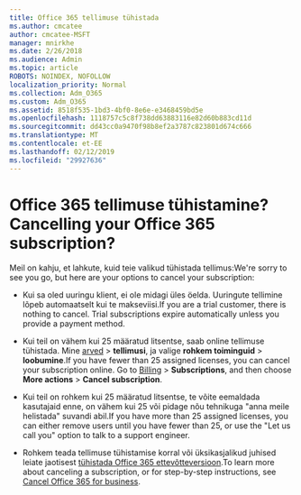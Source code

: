```yaml
---
title: Office 365 tellimuse tühistada
ms.author: cmcatee
author: cmcatee-MSFT
manager: mnirkhe
ms.date: 2/26/2018
ms.audience: Admin
ms.topic: article
ROBOTS: NOINDEX, NOFOLLOW
localization_priority: Normal
ms.collection: Adm_O365
ms.custom: Adm_O365
ms.assetid: 8518f535-1bd3-4bf0-8e6e-e3468459bd5e
ms.openlocfilehash: 1118757c5c8f738dd63883116e82d60b883cd11d
ms.sourcegitcommit: dd43cc0a9470f98b8ef2a3787c823801d674c666
ms.translationtype: MT
ms.contentlocale: et-EE
ms.lasthandoff: 02/12/2019
ms.locfileid: "29927636"
---
```

# <a name="cancelling-your-office-365-subscription"></a><span data-ttu-id="6c4d8-102">Office 365 tellimuse tühistamine?</span><span class="sxs-lookup"><span data-stu-id="6c4d8-102">Cancelling your Office 365 subscription?</span></span>

<span data-ttu-id="6c4d8-103">Meil on kahju, et lahkute, kuid teie valikud tühistada tellimus:</span><span class="sxs-lookup"><span data-stu-id="6c4d8-103">We're sorry to see you go, but here are your options to cancel your subscription:</span></span>
  
- <span data-ttu-id="6c4d8-p101">Kui sa oled uuringu klient, ei ole midagi üles öelda. Uuringute tellimine lõpeb automaatselt kui te makseviisi.</span><span class="sxs-lookup"><span data-stu-id="6c4d8-p101">If you are a trial customer, there is nothing to cancel. Trial subscriptions expire automatically unless you provide a payment method.</span></span>
    
- <span data-ttu-id="6c4d8-p102">Kui teil on vähem kui 25 määratud litsentse, saab online tellimuse tühistada. Mine [arved](https://admin.microsoft.com/adminportal/home#/subscriptions) \> **tellimusi**, ja valige **rohkem toiminguid** \> **loobumine**.</span><span class="sxs-lookup"><span data-stu-id="6c4d8-p102">If you have fewer than 25 assigned licenses, you can cancel your subscription online. Go to [Billing](https://admin.microsoft.com/adminportal/home#/subscriptions) \> **Subscriptions**, and then choose **More actions** \> **Cancel subscription**.</span></span>
    
- <span data-ttu-id="6c4d8-108">Kui teil on rohkem kui 25 määratud litsentse, te võite eemaldada kasutajaid enne, on vähem kui 25 või pidage nõu tehnikuga "anna meile helistada" suvandi abil.</span><span class="sxs-lookup"><span data-stu-id="6c4d8-108">If you have more than 25 assigned licenses, you can either remove users until you have fewer than 25, or use the "Let us call you" option to talk to a support engineer.</span></span>
    
- <span data-ttu-id="6c4d8-109">Rohkem teada tellimuse tühistamise korral või üksikasjalikud juhised leiate jaotisest [tühistada Office 365 ettevõtteversioon](https://support.office.com/article/Cancel-Office-365-for-business-b1bc0bef-4608-4601-813a-cdd9f746709a?wt.mc_id=o365_portal_mmaven&amp;ui=en-US&amp;rs=en-US&amp;ad=US.aspx).</span><span class="sxs-lookup"><span data-stu-id="6c4d8-109">To learn more about canceling a subscription, or for step-by-step instructions, see [Cancel Office 365 for business](https://support.office.com/article/Cancel-Office-365-for-business-b1bc0bef-4608-4601-813a-cdd9f746709a?wt.mc_id=o365_portal_mmaven&amp;ui=en-US&amp;rs=en-US&amp;ad=US.aspx).</span></span>
    

